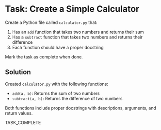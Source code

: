 # Task: Create a Simple Calculator

Create a Python file called `calculator.py` that:
1. Has an `add` function that takes two numbers and returns their sum
2. Has a `subtract` function that takes two numbers and returns their difference  
3. Each function should have a proper docstring

Mark the task as complete when done.

## Solution

Created `calculator.py` with the following functions:
- `add(a, b)`: Returns the sum of two numbers
- `subtract(a, b)`: Returns the difference of two numbers

Both functions include proper docstrings with descriptions, arguments, and return values.

TASK_COMPLETE